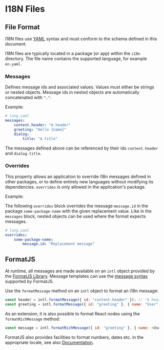 # I18N Files

## File Format

I18N files use [YAML](https://yaml.org/) syntax and must conform to the schema defined in this document.

I18N files are typically located in a package (or app) within the `i18n` directory.
The file name contains the supported language, for example `en.yaml`.

### Messages

Defines message ids and associated values.
Values must either be strings or nested objects.
Message ids in nested objects are automatically concatenated with `"."`.

Example:

```yaml
# lang.yaml
messages:
    content.header: "A header"
    greeting: "Hello {name}"
    dialog:
        title: "A title"
```

The messages defined above can be referenced by their ids `content.header` and `dialog.title`.

### Overrides

This property allows an application to override i18n messages defined in other packages, or to define entirely new languages without modifying its dependencies.
`overrides` is only allowed in the application's package.

Example:

The following `overrides` block overrides the message `message.id` in the package `some-package-name` with the given replacement value.
Like in the `messages` block, nested objects can be used where the format expects messages.

```yaml
# lang.yaml
overrides:
    some-package-name:
        message.id: "Replacement message"
```

## FormatJS

At runtime, all messages are made available on an `intl` object provided by the [FormatJS Library](https://formatjs.io/).
Message templates can use the [message syntax](https://formatjs.github.io/docs/core-concepts/icu-syntax) supported by FormatJS.

Use the `formatMessage` method on an `intl` object to format an i18n message:

```js
const header = intl.formatMessage({ id: "content.header" }); // "A header"
const greeting = intl.formatMessage({ id: "greeting" }, { name: "User" }); // "Hello User"
```

As an extension, it is also possible to format React nodes using the `formatRichMessage` method:

```js
const message = intl.formatRichMessage({ id: "greeting" }, { name: <UserName /> });
```

FormatJS also provides facilities to format numbers, dates etc. in the appropriate locale, see also [Documentation](https://formatjs.github.io/docs/intl/#intlshape).
